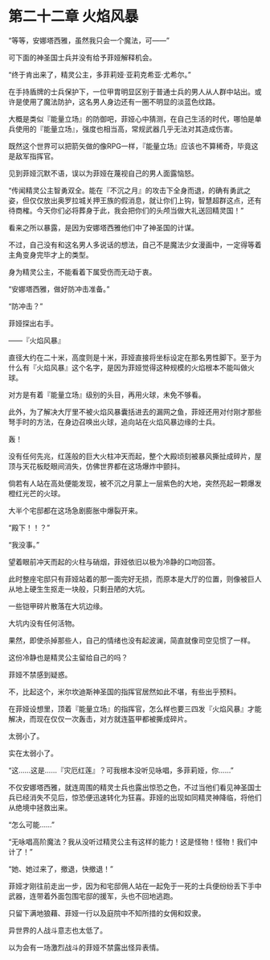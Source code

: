 # 第二十二章 火焰风暴

“等等，安娜塔西雅，虽然我只会一个魔法，可——”

可下面的神圣国士兵并没有给予菲娅解释机会。

“终于肯出来了，精灵公主，多菲莉娅·亚莉克希亚·尤希尔。”

在手持盾牌的士兵保护下，一位甲胄明显区别于普通士兵的男人从人群中站出。或许是使用了魔法防护，这名男人身边还有一圈不明显的淡蓝色纹路。

大概是类似『能量立场』的防御吧，菲娅心中猜测，在自己生活的时代，哪怕是单兵使用的『能量立场』，强度也相当高，常规武器几乎无法对其造成伤害。

既然这个世界可以把箭矢做的像RPG一样，『能量立场』应该也不算稀奇，毕竟这是敌军指挥官。

见到菲娅沉默不语，误以为菲娅在蔑视自己的男人面露恼怒。

“传闻精灵公主智勇双全。能在『不沉之月』的攻击下全身而退，的确有勇武之姿，但仅仅放出奥罗拉城关押王族的假消息，就让你们上钩，智慧超群这点，还有待商榷。今天你们必将葬身于此，我会把你们的头颅当做大礼送回精灵国！”

看来之所以暴露，是因为安娜塔西雅他们中了神圣国的计谋。

不过，自己没有和这名男人多说话的想法，自己不是魔法少女漫画中，一定得等着主角变身完毕才上的类型。

身为精灵公主，不能看着下属受伤而无动于衷。

“安娜塔西雅，做好防冲击准备。”

“防冲击？”

菲娅探出右手。

——『火焰风暴』

直径大约在二十米，高度则是十米，菲娅直接将坐标设定在那名男性脚下。至于为什么有『火焰风暴』这个名字，是因为菲娅觉得这种规模的火焰根本不能叫做火球。

对方是有着『能量立场』级别的头目，再用火球，未免不够看。

此外，为了解决大厅里不被火焰风暴囊括进去的漏网之鱼，菲娅还用对付刚才那些弩手时的方法，在身边召唤出火球，追向站在火焰风暴边缘的士兵。

轰！

没有任何先兆，红莲般的巨大火柱冲天而起，整个大殿顷刻被暴风撕扯成碎片，屋顶与天花板眨眼间消失，仿佛世界都在这场爆炸中颤抖。

倘若有人站在高处便能发现，被不沉之月蒙上一层紫色的大地，突然亮起一颗爆发橙红光芒的火球。

大半个宅邸都在这场急剧膨胀中爆裂开来。

“殿下！！？”

“我没事。”

望着眼前冲天而起的火柱与硝烟，菲娅依旧以极为冷静的口吻回答。

此时整座宅邸只有菲娅站着的那一面完好无损，而原本是大厅的位置，则像被巨人从地上硬生生抠走一块般，只剩丑陋的大坑。

一些铠甲碎片散落在大坑边缘。

大坑内没有任何活物。

果然，即使杀掉那些人，自己的情绪也没有起波澜，简直就像司空见惯了一样。

这份冷静也是精灵公主留给自己的吗？

菲娅不禁感到疑惑。

不，比起这个，米尔坎迪斯神圣国的指挥官居然如此不堪，有些出乎预料。

在菲娅设想里，顶着『能量立场』的指挥官，怎么样也要三四发『火焰风暴』才能解决，而现在仅仅一次轰击，对方就连盔甲都被撕成碎片。

太弱小了。

实在太弱小了。

“这……这是……『灾厄红莲』？可我根本没听见咏唱，多菲莉娅，你……”

不仅安娜塔西雅，就连周围的精灵士兵也露出惊恐之色，不过当他们看见神圣国士兵已经消失不见后，惊恐便迅速转化为狂喜。菲娅的出现如同精灵神降临，将他们从绝境中拯救出来。

“怎么可能……”

“无咏唱高阶魔法？我从没听过精灵公主有这样的能力！这是怪物！怪物！我们中计了！”

“她、她过来了，撤退，快撤退！”

菲娅才刚往前走出一步，因为和宅邸佣人站在一起免于一死的士兵便纷纷丢下手中武器，连带着外面包围宅邸的援军，头也不回地逃跑。

只留下满地狼藉、菲娅一行以及庭院中不知所措的女佣和奴隶。

异世界的人战斗意志也太低了。

以为会有一场激烈战斗的菲娅不禁露出怪异表情。
